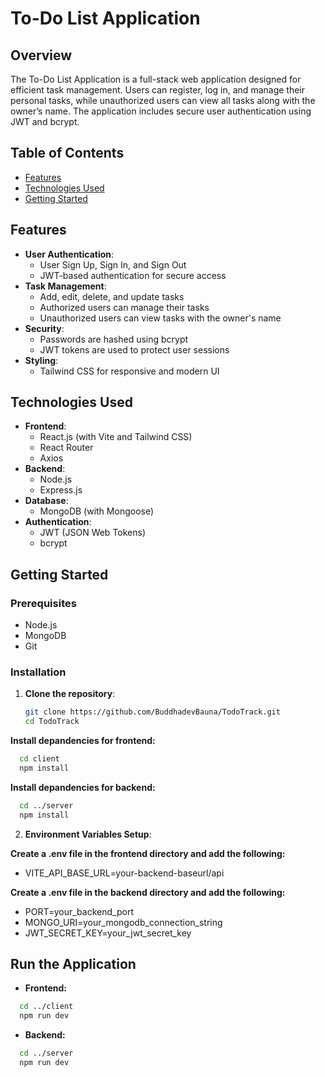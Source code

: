 # To-Do List Application

## Overview
The To-Do List Application is a full-stack web application designed for efficient task management. Users can register, log in, and manage their personal tasks, while unauthorized users can view all tasks along with the owner’s name. The application includes secure user authentication using JWT and bcrypt.

## Table of Contents
- [Features](#features)
- [Technologies Used](#technologies-used)
- [Getting Started](#getting-started)

## Features
- **User Authentication**:
  - User Sign Up, Sign In, and Sign Out
  - JWT-based authentication for secure access
- **Task Management**:
  - Add, edit, delete, and update tasks
  - Authorized users can manage their tasks
  - Unauthorized users can view tasks with the owner's name
- **Security**:
  - Passwords are hashed using bcrypt
  - JWT tokens are used to protect user sessions
- **Styling**:
  - Tailwind CSS for responsive and modern UI

## Technologies Used
- **Frontend**:
  - React.js (with Vite and Tailwind CSS)
  - React Router
  - Axios
- **Backend**:
  - Node.js
  - Express.js
- **Database**:
  - MongoDB (with Mongoose)
- **Authentication**:
  - JWT (JSON Web Tokens)
  - bcrypt


## Getting Started

### Prerequisites
- Node.js
- MongoDB
- Git

### Installation

1. **Clone the repository**:
   ```bash
   git clone https://github.com/BuddhadevBauna/TodoTrack.git
   cd TodoTrack
   ```


**Install depandencies for frontend:**
```bash
  cd client
  npm install
```

**Install depandencies for backend:**
```bash
  cd ../server
  npm install
```

2. **Environment Variables Setup**:

**Create a .env file in the frontend directory and add the following:**
  - VITE_API_BASE_URL=your-backend-baseurl/api

**Create a .env file in the backend directory and add the following:**
  - PORT=your_backend_port
  - MONGO_URI=your_mongodb_connection_string
  - JWT_SECRET_KEY=your_jwt_secret_key

## Run the Application
- **Frontend:**
```bash
  cd ../client
  npm run dev
```

- **Backend:**
```bash
  cd ../server
  npm run dev
```
